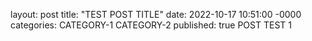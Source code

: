 layout: post
title: "TEST POST TITLE"
date: 2022-10-17 10:51:00 -0000
categories: CATEGORY-1 CATEGORY-2
published: true
POST TEST 1
